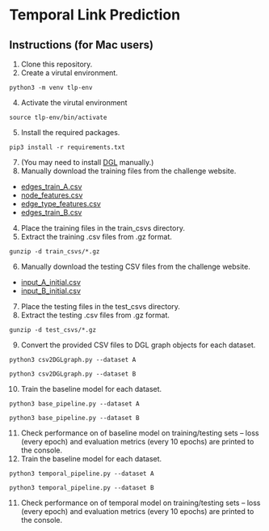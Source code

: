 # Temporal Link Prediction

## Instructions (for Mac users)

1. Clone this repository.
2. Create a virutal environment.
```
python3 -m venv tlp-env
```
4. Activate the virutal environment
```
source tlp-env/bin/activate
```
5. Install the required packages.
```
pip3 install -r requirements.txt
```
7. (You may need to install [DGL](https://www.dgl.ai) manually.)
8. Manually download the training files from the challenge website.
- [edges_train_A.csv](https://data.dgl.ai/dataset/WSDMCup2022/edges_train_A.csv.gz)
- [node_features.csv](https://data.dgl.ai/dataset/WSDMCup2022/node_features.csv.gz)
- [edge_type_features.csv](https://data.dgl.ai/dataset/WSDMCup2022/edge_type_features.csv.gz)
- [edges_train_B.csv](https://data.dgl.ai/dataset/WSDMCup2022/edges_train_B.csv.gz)
4. Place the training files in the train_csvs directory.
5. Extract the training .csv files from .gz format.
```
gunzip -d train_csvs/*.gz
```
6. Manually download the testing CSV files from the challenge website.
- [input_A_initial.csv](https://data.dgl.ai/dataset/WSDMCup2022/input_A_initial.csv.gz)
- [input_B_initial.csv](https://data.dgl.ai/dataset/WSDMCup2022/input_B_initial.csv.gz)
7. Place the testing files in the test_csvs directory.
8. Extract the testing .csv files from .gz format.
```
gunzip -d test_csvs/*.gz
```
9. Convert the provided CSV files to DGL graph objects for each dataset.
```
python3 csv2DGLgraph.py --dataset A
```
```
python3 csv2DGLgraph.py --dataset B 
```
10. Train the baseline model for each dataset.
```
python3 base_pipeline.py --dataset A
```
```
python3 base_pipeline.py --dataset B
```
11. Check performance on of baseline model on training/testing sets – loss (every epoch) and evaluation metrics (every 10 epochs) are printed to the console.
12. Train the baseline model for each dataset.
```
python3 temporal_pipeline.py --dataset A
```
```
python3 temporal_pipeline.py --dataset B
```
11. Check performance on of temporal model on training/testing sets – loss (every epoch) and evaluation metrics (every 10 epochs) are printed to the console.

